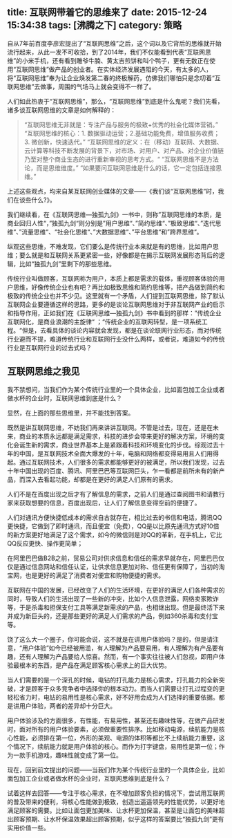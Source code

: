 title: 互联网带着它的思维来了
date: 2015-12-24 15:34:38
tags: [沸腾之下]
category: 策略
---
自从7年前百度李彦宏提出了“互联网思维”之后，这个词以及它背后的思维就开始流行起来，从此一发不可收拾，到了2014年，我们不仅能看到代表“互联网思维”的小米手机，还有看到雕爷牛腩、黄太吉煎饼和叫个鸭子，更有无数正在使用“互联网思维”做产品的创业者。在实体经济发展遇阻的今天，有太多的人，将“互联网思维”奉为让企业焕发第二春的终极解药，仿佛我们哪怕只是念叨着“互联网思维”去做事，周围的气场马上就会变得不一样了。

人们如此热衷于“互联网思维”，那么，“互联网思维”到底是什么鬼呢？我们先看，诸多谈互联网思维的文章是如何解释的：

> “互联网思维无非就是：专注产品与服务的极致+优秀的社会化媒体营销。”
> “互联网思维的核心：1. 数据驱动运营；2.基础功能免费，增值服务收费；3. 微创新，快速迭代。”
> “互联网思维的定义：在（移动）互联网、大数据、云计算等科技不断发展的背景下，对市场、对用户、对产品、对企业价值链乃至对整个商业生态的进行重新审视的思考方式。“
> “互联网思维不是方法论，而是思维维度。”
> “如果要问互联网思维是什么的话，它一定包括连接思维。” <!--more-->

上述这些观点，均来自某互联网创业媒体的文章——《我们谈“互联网思维”时，我们在谈些什么?》。

我们继续看，在《互联网思维—独孤九剑》一书中，则称”互联网思维的本质，是商业回归人性“，”独孤九剑“则分别是”用户思维“、”简约思维“、”极致思维“、”迭代思维“、”流量思维“、“社会化思维“、”大数据思维“、”平台思维“和”跨界思维“。

纵观这些思维，不难发现，它们要么是传统行业本来就是有的思维，比如用户思维；要么就是和互联网关系更紧密一些，好像都是在揭示互联网发展形态背后的逻辑，比如“独孤九剑”里剩下的那些思维。

传统行业叫做顾客，互联网称为用户，本质上都是需求的载体，重视顾客体验的用户思维，好像传统企业也有吧？再比如极致思维和简约思维等，把产品做到简约和极致的传统企业也并不少见。这里就有一个矛盾，人们提到互联网思维，除了默认互联网企业要遵循这样的思路，更多的是谈论互联网思维对于非互联网产业的启示和指导作用，正如我们在《互联网思维—独孤九剑》书中看到的那样：”传统企业互联网化，是商业浪潮的主旋律“ ；“传统企业的互联网转型，是一项系统工程。“但是，去看具体的谈论内容就会发现，都是在谈论联网行业形态，而对传统行业避而不提，难道传统行业和互联网行业没什么两样，或者说，难道如今的传统行业是互联网行业的过去式吗？
## 互联网思维之我见

我不禁想问，当我们作为某个传统行业里的一个具体企业，比如面包加工企业或者做水杯的企业时，互联网思维到底是什么？

显然，在上面的那些思维里，并不能找到答案。

既然是讲互联网思维，不妨我们再来讲讲互联网。不管是过去，现在，还是在未来，商业的本质永远都是满足需求，科技的进步会带来更好的解决方案，环境的变化会诞生新的需求，商业世界基本上是紧跟着科技和环境变化的步伐。综观过去十年的中国，是互联网技术全面大爆发的十年，电脑和网络都变得易用且人们用得起。通过互联网技术，人们很多的需求都能够更好的被满足，所以我们发现，过去十年中国出现的百度、腾讯、阿里巴巴等互联网巨头，乍一看都是前所未有的新产品，而深入去看起功能，却都是在更好的满足人们原有的需求。

人们不是在百度出现之后才有了解信息的需求，之前人们是通过查阅图书和请教行家来获取想要的信息，百度出现后，让人们了解信息变得空前的便捷了。

人们对通讯方便快捷低成本的需求自古就存在，相比过去的书信和电话，腾讯QQ更快捷，它做到了即时通讯，而且便宜（免费），QQ是以比原先通讯方式好10倍的新方案更好地满足了这个需求，如今的微信则是对QQ的革新，在手机上，它比QQ反应更快、操作更简单；

在阿里巴巴做B2B之前，贸易公司对供求信息和信任的需求早就存在，阿里巴巴仅仅是通过信息网站和信任认证，让供求信息更加对称、信任更有保障了，当初的淘宝网，也是更好的满足了消费者对便宜和购物便捷的需求。

互联网在中国的发展，已经改变了人们的生活环境，在更好的满足人们各种需求的同时，导致人们的生活出现了一些新的冲突，比如个人信息泄露，网络卖家欺诈等，于是杀毒和担保支付工具等满足新需求的产品，也相继出现。但是最终活下来并成为新巨头的，还是那些更好的满足人们需求的产品，例如360杀毒和支付宝等。

饶了这么大一个圈子，你可能会说，这不就是在讲用户体验吗？是的，但是请注意，“用户体验”如今已经被用滥，有人理解为产品要易用，有人理解为有产品要有趣，还有人理解为产品要给人惊喜。然而，有一个事实往往被人们忽视，即用户体验最根本的东西，是产品在满足顾客核心需求上的巨大优势。

当人们需要的是一个深孔的时候，电钻的打孔能力是核心需求，打孔能力的全新突破，才是顾客于众多竞争者中选择你的根本动力。而当人们需要让打孔过程变的更轻松省力时，电钻的易用性是核心需求，好不好用会成为人们选择的重要依据。都是讲用户体验，两者的差异却十分巨大。

用户体验涉及的方面很多，有性能，有易用性，甚至还有趣味性等，在做产品研发时，面对所有的用户体验要素，必须做重要性排序。比如移动电源，续航能力是核心性能，必须排在第一位，外形的美观、电源的体积等都比不上续航能力重要，这个情况下，续航能力就是用户体验的核心。而作为打字键盘，易用性是第一位；作为一款手机游戏，趣味性就变成了第一位。

现在，回到前文提出的问题——当我们作为某个传统行业里的一个具体企业，比如面包加工企业或者做水杯的企业时，互联网思维到底是什么？

试着这样去回答——专注于核心需求，在不增加顾客负担的情况下，尝试用互联网的普及带来的便利，将核心性能做到极致，创造出遥遥领先的性能优势，以更好地满足顾客的需要。比如让面包更加美味、让水杯更加保温，甚至是让面包的美味超出顾客预期、让水杯保温效果超出顾客预期，似乎这样的答案要比“独孤九剑”更有实用价值一些。